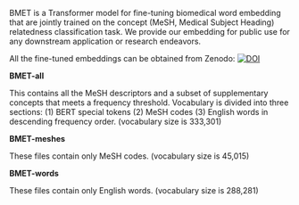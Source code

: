 BMET is a Transformer model for fine-tuning biomedical word embedding that are jointly trained on the concept (MeSH, Medical Subject Heading) relatedness classification task. We provide our embedding for public use for any downstream application or research endeavors.

All the fine-tuned embeddings can be obtained from Zenodo: [![DOI](https://zenodo.org/badge/DOI/10.5281/zenodo.4383195.svg)](https://doi.org/10.5281/zenodo.4383195)


**BMET-all**

This contains all the MeSH descriptors and a subset of supplementary concepts that meets a frequency threshold. Vocabulary is divided into three sections: (1) BERT special tokens (2) MeSH codes (3) English words in descending frequency order. (vocabulary size is 333,301)

**BMET-meshes**

These files contain only MeSH codes. (vocabulary size is 45,015)

**BMET-words**

These files contain only English words. (vocabulary size is 288,281)

